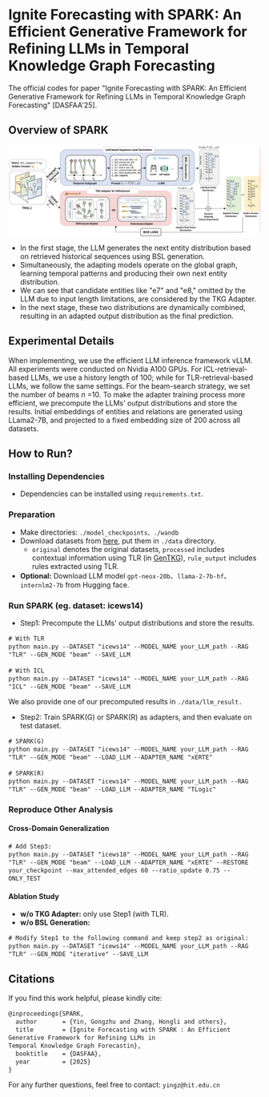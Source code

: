 # Ignite Forecasting with SPARK: An Efficient Generative Framework for Refining LLMs in Temporal Knowledge Graph Forecasting

The official codes for paper "Ignite Forecasting with SPARK: An Efficient Generative Framework for Refining LLMs in Temporal Knowledge Graph Forecasting" [DASFAA'25].

## Overview of SPARK

<img align="center"  src="./main.png" alt="...">

* In the first stage, the LLM generates the next entity distribution based on retrieved historical sequences using BSL generation.
* Simultaneously, the adapting models operate on the global graph, learning temporal patterns and producing their own next entity distribution.
* We can see that candidate entities like "e7" and "e8," omitted by the LLM due to input length limitations, are considered by the TKG Adapter.
* In the next stage, these two distributions are dynamically combined, resulting in an adapted output distribution as the final prediction.

## Experimental Details

When implementing, we use the efficient LLM inference framework vLLM. All experiments were conducted on Nvidia A100 GPUs. For ICL-retrieval-based LLMs, we use a history length of 100; while for TLR-retrieval-based LLMs, we follow the same settings. For the beam-search strategy, we set the number of beams $n$ =10. To make the adapter training process more efficient, we precompute the LLMs' output distributions and store the results. Initial embeddings of entities and relations are generated using LLama2-7B, and projected to a fixed embedding size of 200 across all datasets.

## How to Run?

### Installing Dependencies

- Dependencies can be installed using `requirements.txt`.

### Preparation

- Make directories: `./model_checkpoints、./wandb`
- Download datasets from [here](https://figshare.com/s/b327c9e306e28b710c9b), put them in  `./data` directory.
  - `original` denotes the original datasets, `processed` includes contextual information using TLR (in [GenTKG](https://aclanthology.org/2024.findings-naacl.268.pdf)), `rule_output` includes rules extracted using TLR.
- **Optional:** Download LLM model `gpt-neox-20b`、`llama-2-7b-hf`、`internlm2-7b` from Hugging face.

### Run SPARK (eg. dataset: icews14)

- Step1: Precompute the LLMs' output distributions and store the results.

```shell
# With TLR
python main.py --DATASET "icews14" --MODEL_NAME your_LLM_path --RAG "TLR" --GEN_MODE "beam" --SAVE_LLM

# With ICL
python main.py --DATASET "icews14" --MODEL_NAME your_LLM_path --RAG "ICL" --GEN_MODE "beam" --SAVE_LLM
```

We also provide one of our precomputed results in `./data/llm_result.`

- Step2: Train SPARK(G) or SPARK(R) as adapters, and then evaluate on test dataset.

```shell
# SPARK(G)
python main.py --DATASET "icews14" --MODEL_NAME your_LLM_path --RAG "TLR" --GEN_MODE "beam" --LOAD_LLM --ADAPTER_NAME "xERTE" 

# SPARK(R)
python main.py --DATASET "icews14" --MODEL_NAME your_LLM_path --RAG "TLR" --GEN_MODE "beam" --LOAD_LLM --ADAPTER_NAME "TLogic"

```

### Reproduce Other Analysis

#### Cross-Domain Generalization

```
# Add Step3:
python main.py --DATASET "icews18" --MODEL_NAME your_LLM_path --RAG "TLR" --GEN_MODE "beam" --LOAD_LLM --ADAPTER_NAME "xERTE" --RESTORE your_checkpoint --max_attended_edges 60 --ratio_update 0.75 --ONLY_TEST
```

#### Ablation Study

* **w/o TKG Adapter:** only use Step1 (with TLR).
* **w/o BSL Generation:**

```
# Modify Step1 to the following command and keep step2 as original:
python main.py --DATASET "icews14" --MODEL_NAME your_LLM_path --RAG "TLR" --GEN_MODE "iterative" --SAVE_LLM
```

## Citations

If you find this work helpful, please kindly cite:

```
@inproceedings{SPARK,
  author       = {Yin, Gongzhu and Zhang, Hongli and others},
  title        = {Ignite Forecasting with SPARK : An Efficient
Generative Framework for Refining LLMs in
Temporal Knowledge Graph Forecastin},
  booktitle    = {DASFAA},
  year         = {2025}
}
```

For any further questions, feel free to contact: `yingz@hit.edu.cn`

